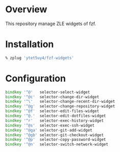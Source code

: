 # Overview
This repository manage ZLE widgets of fzf.

# Installation
```zsh
% zplug 'ytet5uy4/fzf-widgets'
```

# Configuration
```zsh
bindkey '^@'   selector-select-widget
bindkey '^@c'  selector-change-dir-widget
bindkey '^\'   selector-change-recent-dir-widget
bindkey '^@g'  selector-change-repository-widget
bindkey '^@f'  selector-edit-files-widget
bindkey '^@.'  selector-edit-dotfiles-widget
bindkey '^r'   selector-exec-history-widget
bindkey '^@s'  selector-exec-ssh-widget
bindkey '^@ga' selector-git-add-widget
bindkey '^@gb' selector-git-checkout-widget
bindkey '^@p'  selector-copy-password-widget
bindkey '^@n'  selector-switch-network-widget
```
